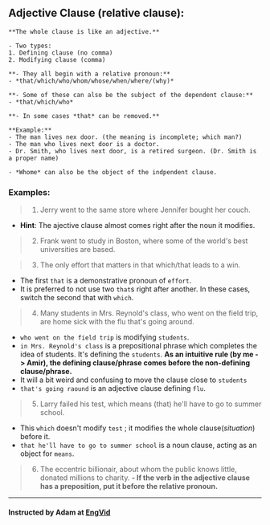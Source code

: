 ## Adjective Clause (relative clause):

```
**The whole clause is like an adjective.**

- Two types:
1. Defining clause (no comma)
2. Modifying clause (comma)

**- They all begin with a relative pronoun:**
- *that/which/who/whom/whose/when/where/(why)*

**- Some of these can also be the subject of the dependent clause:**
- *that/which/who*

**- In some cases *that* can be removed.**

**Example:**
- The man lives nex door. (the meaning is incomplete; which man?)
- The man who lives next door is a doctor.
- Dr. Smith, who lives next door, is a retired surgeon. (Dr. Smith is a proper name)

- *Whome* can also be the object of the indpendent clause.
```

### Examples:

> 1. Jerry went to the same store where Jennifer bought her couch.
- **Hint**: The ajective clause almost comes right after the noun it modifies.

> 2. Frank went to study in Boston, where some of the world's best universities are based.

> 3. The only effort that matters in that which/that leads to a win.
- The first `that` is a demonstrative pronoun of `effort`.
- It is preferred to not use two `that`s right after another. In these cases, switch the second that with `which`.

> 4. Many students in Mrs. Reynold's class, who went on the field trip, are home sick with the flu that's going around.
- `who went on the field trip` is modifying `students`.
- `in Mrs. Reynold's class` is a prepositional phrase which completes the idea of students. It's defining the `students`. **As an intuitive rule (by me -> Amir), the defining clause/phrase comes before the non-defining clause/phrase.**
- It will a bit weird and confusing to move the clause close to `students`
- `that's going raound` is an adjective clause defining `flu`.

> 5. Larry failed his test, which means (that) he'll have to go to summer school.
- This `which` doesn't modify `test` ; it modifies the whole clause(*situation*) before it.
- `that he'll have to go to summer school` is a noun clause, acting as an object for `means`. 

> 6. The eccentric billionair, about whom the public knows little, donated millions to charity.
**- If the verb in the adjective clause has a preposition, put it before the relative pronoun.**

---
#### Instructed by Adam at [EngVid](www.engvid.com)
